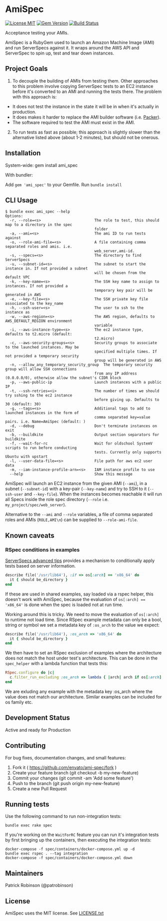 # AmiSpec

[![License MIT](https://img.shields.io/badge/license-MIT-brightgreen.svg)](https://github.com/envato/ami-spec/blob/master/LICENSE.txt)
[![Gem Version](https://badge.fury.io/rb/ami_spec.svg)](https://badge.fury.io/rb/ami_spec)
[![Build Status](https://travis-ci.org/envato/ami-spec.svg?branch=master)](https://travis-ci.org/envato/ami-spec)

Acceptance testing your AMIs.

AmiSpec is a RubyGem used to launch an Amazon Machine Image (AMI) and run ServerSpecs against it. It wraps around the AWS API and ServerSpec to spin up, test and tear down instances.

## Project Goals

1. To decouple the building of AMIs from testing them. Other approaches to this problem involve copying ServerSpec tests to an EC2 instance before it's converted to an AMI and running the tests there.
The problem with this approach is:

- It does not test the instance in the state it will be in when it's actually in production.
- It does makes it harder to replace the AMI builder software (i.e. [Packer](https://github.com/mitchellh/packer)).
- The software required to test the AMI must exist in the AMI.

2. To run tests as fast as possible; this approach is slightly slower than the alternative listed above (about 1-2 minutes), but should not be onerous.

## Installation

System-wide: gem install ami\_spec

With bundler:

Add `gem 'ami_spec'` to your Gemfile.
Run `bundle install`

## CLI Usage

```cli
$ bundle exec ami_spec --help
Options:
  -r, --role=<s>                        The role to test, this should map to a directory in the spec
                                        folder
  -a, --ami=<s>                         The ami ID to run tests against
  -o, --role-ami-file=<s>               A file containing comma separated roles and amis. i.e.
                                        web_server,ami-id.
  -s, --specs=<s>                       The directory to find ServerSpecs
  -u, --subnet-id=<s>                   The subnet to start the instance in. If not provided a subnet
                                        will be chosen from the default VPC
  -k, --key-name=<s>                    The SSH key name to assign to instances. If not provided a
                                        temporary key pair will be generated in AWS
  -e, --key-file=<s>                    The SSH private key file associated to the key_name
  -h, --ssh-user=<s>                    The user to ssh to the instance as
  -w, --aws-region=<s>                  The AWS region, defaults to AWS_DEFAULT_REGION environment
                                        variable
  -i, --aws-instance-type=<s>           The ec2 instance type, defaults to t2.micro (default:
                                        t2.micro)
  -c, --aws-security-groups=<s>         Security groups to associate to the launched instances. May be
                                        specified multiple times. If not provided a temporary security
                                        group will be generated in AWS
  -n, --allow_any_temporary_security_group  The temporary security group will allow SSH connections 
                                        from any IP address (0.0.0.0/0), otherwise allow the subnet's CIDR block
  -p, --aws-public-ip                   Launch instances with a public IP
  -t, --ssh-retries=<i>                 The number of times we should try sshing to the ec2 instance
                                        before giving up. Defaults to 30 (default: 30)
  -g, --tags=<s>                        Additional tags to add to launched instances in the form of
                                        comma separated key=value pairs. i.e. Name=AmiSpec (default: )
  -d, --debug                           Don't terminate instances on exit
  -b, --buildkite                       Output section separators for buildkite
  -f, --wait-for-rc                     Wait for oldschool SystemV scripts to run before conducting
                                        tests. Currently only supports Ubuntu with upstart
  -l, --user-data-file=<s>              File path for aws ec2 user data
  -m, --iam-instance-profile-arn=<s>    IAM instance profile to use
  --help                                Show this message

```

AmiSpec will launch an EC2 instance from the given AMI (`--ami`), in a subnet (`--subnet-id`) with a key-pair (`--key-name`)
and try to SSH to it (`--ssh-user` and `--key-file`).
When the instances becomes reachable it will run all Specs inside the role spec directory (`--role` i.e. `my_project/spec/web_server`).

Alternative to the `--ami` and `--role` variables, a file of comma separated roles and AMIs (`ROLE,AMI\n`) can be supplied to `--role-ami-file`.

## Known caveats

### RSpec conditions in examples

[ServerSpecs advanced tips](http://serverspec.org/advanced_tips.html) provides a mechanism to conditionally apply tests based on server information.

```ruby
describe file('/usr/lib64'), :if => os[:arch] == 'x86_64' do
  it { should be_directory }
end
```

If these are used in shared examples, say loaded via a rspec helper, this doesn't work with AmiSpec, because the evaluation of `os[:arch] == 'x86_64'` is done when the spec is loaded not at run time.

Working around this is tricky. We need to move the evaluation of `os[:arch]` to runtime not load time. Since RSpec example metadata can only be a bool, string or symbol we set a metadata key of `:os_arch` to the value we expect:

```ruby
describe file('/usr/lib64'), :os_arch => 'x86_64' do
  it { should be_directory }
end
```

We then have to set an RSpec exclusion of examples where the architecture does not match the host under test's architecture. This can be done in the `spec_helper` with a lambda function that tests this:

```ruby
RSpec.configure do |c|
  c.filter_run_excluding :os_arch => lambda { |arch| arch if os[:arch] != arch }
end
```

We are exluding any example with the metadata key :os_arch where the value does not match our architecture. Similar examples can be included for os family etc.

## Development Status

Active and ready for Production

## Contributing

For bug fixes, documentation changes, and small features:
1. Fork it ( https://github.com/envato/ami-spec/fork )
2. Create your feature branch (git checkout -b my-new-feature)
3. Commit your changes (git commit -am 'Add some feature')
4. Push to the branch (git push origin my-new-feature)
5. Create a new Pull Request

## Running tests

Use the following command to run non-integration tests:
```
bundle exec rake spec
```

If you're working on the `WaitForRC` feature you can run it's integration tests by first bringing up the containers, then executing the integration tests:
```
docker-compose -f spec/containers/docker-compose.yml up -d
bundle exec rspec . --tag integration
docker-compose -f spec/containers/docker-compose.yml down
```

## Maintainers

Patrick Robinson (@patrobinson)

## License

AmiSpec uses the MIT license. See [LICENSE.txt](./LICENSE.txt)
